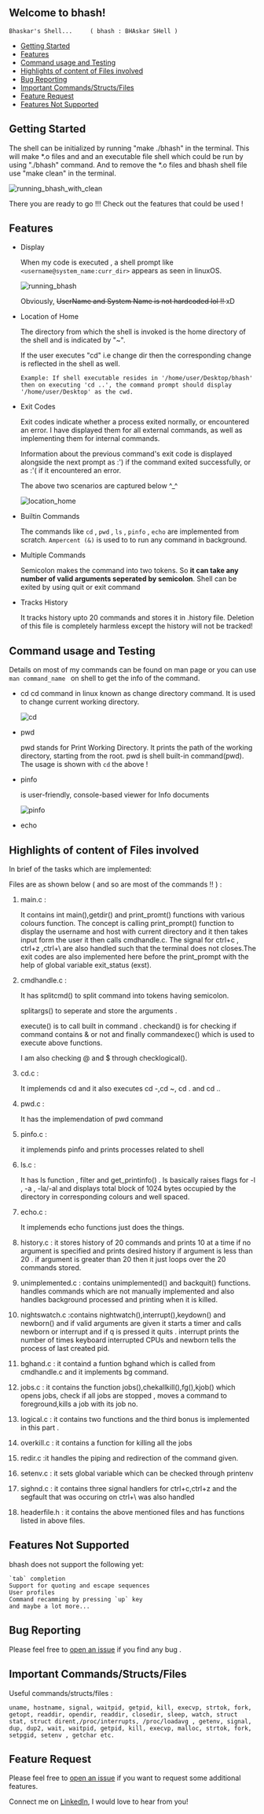 ## Welcome to bhash! 
  
    Bhaskar's Shell...     ( bhash : BHAskar SHell ) 


* [Getting Started](#getting-started)
* [Features](#features)
* [Command usage and Testing](#command-usage-and-testing)
* [Highlights of content of Files involved](#brief)
* [Bug Reporting](#bug-reporting)
* [Important Commands/Structs/Files](#commands)
* [Feature Request](#feature-request)
* [Features Not Supported](#not-features)
<a id = "getting-started">
</a>

## Getting Started
The shell can be initialized by running "make ./bhash" in the terminal.
This will make *.o files and and an executable file shell which could be run by using "./bhash" command. And to remove the *.o files and bhash shell file use "make clean" in the terminal. 

![running_bhash_with_clean](https://github.com/BhaskarJoshi-01/bhash/blob/main/Assets/running_bash_with_clean.gif)

There you are ready to go !!! 
Check out the features that could be used !


<a id="features">
</a>

## Features
* Display

    When my code is executed , a shell  prompt like  ```<username@system_name:curr_dir>``` appears as seen in linuxOS.

    ![running_bhash](https://github.com/BhaskarJoshi-01/bhash/blob/main/Assets/running_bhash.gif)

    Obviously, <strike>UserName and System Name is not hardcoded lol !! </strike>  xD

* Location of Home

    The directory from which the shell is invoked is the home directory of the shell and is indicated by "~".
    
    If the user executes "cd" i.e change dir then the corresponding change is reflected in the shell as well. 

    ```Example: If shell executable resides in '/home/user/Desktop/bhash' then on executing 'cd ..', the command prompt should display '/home/user/Desktop' as the cwd.```

* Exit Codes

    Exit codes indicate whether a process exited normally, or encountered an error. I have displayed them for all external commands, as well as implementing them for internal commands.

    Information about the previous command's exit code is displayed alongside the next prompt as :') if the command exited successfully, or as :'( if it encountered an error.

    The above two scenarios are captured below ^_^

    ![location_home](https://github.com/BhaskarJoshi-01/bhash/blob/main/Assets/location_home.gif)


* Builtin Commands

    The commands like `cd` , `pwd` , `ls` , `pinfo` , `echo` are implemented from scratch. `Ampercent (&)` is used to to run any command in background. 

* Multiple Commands

    Semicolon makes the command into two tokens. So **it can take any number of valid arguments seperated by semicolon**.
    Shell can be exited by using quit or exit command

* Tracks History

    It tracks history upto 20 commands and stores it in .history file. Deletion of this file is completely harmless except the history will not be tracked!

<a id="command-usage-and-testing">
</a>

## Command usage and Testing

Details on most of my commands can be found on man page or you can use `man command_name ` on shell to get the info of the command. 

* cd 
    cd command in linux known as change directory command. It is used to change current working directory.

    ![cd](https://github.com/BhaskarJoshi-01/bhash/blob/main/Assets/cd.gif)

* pwd

    pwd stands for Print Working Directory. It prints the path of the working directory, starting from the root. pwd is shell built-in command(pwd). The usage is shown with `cd` the above !

* pinfo
    
    is user-friendly, console-based viewer for Info documents
    
    ![pinfo](https://github.com/BhaskarJoshi-01/bhash/blob/main/Assets/pinfo.gif)

* echo 

    

 

<a id = "brief">
</a>


## Highlights of content of Files involved


In brief of the tasks which are implemented:
 


Files are as shown below ( and so are most of the commands !! ) : 
1. main.c :

    It contains int main(),getdir() and print_promt() functions with various colours function. The concept is calling print_prompt() function to display the username and host with current directory and it then takes input form the user it then calls cmdhandle.c. The signal for ctrl+c , ctrl+z ,ctrl+\ are also handled such that the terminal does not closes.The exit codes  are also implemented here before the print_prompt with the help of global variable exit_status (exst). 

2. cmdhandle.c : 

    It has splitcmd() to split command into tokens having semicolon.

    splitargs() to seperate and store the arguments .

    execute() is to call built in command .
    checkand() is for checking if command contains & or not and finally commandexec() which is used to execute above functions. 
    
    I am also checking @ and $ through checklogical().

3. cd.c :

    It implemends cd and it also executes cd -,cd ~, cd . and cd ..

4. pwd.c : 
    
    It  has the implemendation of  pwd command

5. pinfo.c : 

    it implemends pinfo and prints processes related to shell 

6. ls.c : 

    It has ls function , filter and get_printinfo() . ls basically raises flags for -l , -a , -la/-al and displays total block of 1024 bytes occupied by the directory in corresponding colours and well spaced.

7. echo.c :
    
    It implemends echo functions just does the things.

8. history.c : it stores history of 20 commands and prints 10 at a time if no argument is specified and prints desired history if argument is less than 20 . if argument is greater than 20 then it just loops over the 20 commands stored.

9. unimplemented.c : contains unimplemented() and backquit() functions. handles commands which are not manually implemented and also handles background processed and printing when it is killed.

10. nightswatch.c :contains nightwatch(),interrupt(),keydown() and newborn() and if valid arguments are given it starts a timer and calls newborn or interrupt and if q is pressed it quits . interrupt prints the number of times keyboard interrupted CPUs and newborn   tells the process of last created pid.

11. bghand.c : it containd a funtion bghand which is called from cmdhandle.c and it implements bg command.

12. jobs.c : it contains the function jobs(),chekallkill(),fg(),kjob() which opens jobs, check if all jobs are stopped , moves a command to foreground,kills a job with its job no.

13. logical.c : it contains two functions and the third bonus is implemented in this part .

14. overkill.c : it contains a function for killing all the jobs 

15. redir.c :it handles the piping and redirection of the command given.

16. setenv.c : it sets global variable which can be checked through printenv

17. sighnd.c : it contains three signal handlers for ctrl+c,ctrl+z and the segfault that was occuring on ctrl+\ was also handled 

18. headerfile.h : it contains  the above mentioned files and has functions listed in above files.

<a id = "not-features">
</a>

## Features Not Supported
bhash does not support the following yet:

    `tab` completion
    Support for quoting and escape sequences
    User profiles
    Command recamming by pressing `up` key
    and maybe a lot more...

<a id = "bug-reporting">
</a>

## Bug Reporting

Please feel free to [open an issue](https://github.com/BhaskarJoshi-01/bhash/issues) if you find any bug .




<a id = "commands">
</a>

## Important Commands/Structs/Files

Useful commands/structs/files :

`uname, hostname, signal, waitpid, getpid, kill, execvp, strtok, fork, getopt, readdir, opendir, readdir, closedir, sleep, watch, struct stat, struct dirent,/proc/interrupts, /proc/loadavg , getenv, signal, dup, dup2, wait, waitpid, getpid, kill, execvp, malloc, strtok, fork, setpgid, setenv , getchar etc.`


<a id = "feature-request">
</a>

## Feature Request

Please feel free to [open an issue](https://github.com/BhaskarJoshi-01/bhash/issues) if you want to request some additional features.

Connect me on [LinkedIn](https://www.linkedin.com/in/bhaskar-joshi-968a591a4/), I would love to hear from you!
